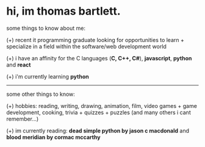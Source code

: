 # hi, im thomas bartlett.

some things to know about me:

(+) recent it programming graduate looking for opportunities to learn + specialize in a field within the software/web development world </br>

(+) i have an affinity for the C languages (**C, C++, C#**), **javascript**, **python** and **react** </br>

(+) i'm currently learning **python** </br>

---

some other things to know:

(+) hobbies: reading, writing, drawing, animation, film, video games + game development, cooking, trivia + quizzes + puzzles (and many others i cant remember...)</br>

(+) im currently reading: **dead simple python by jason c macdonald** and **blood meridian by cormac mccarthy** </br>

  
